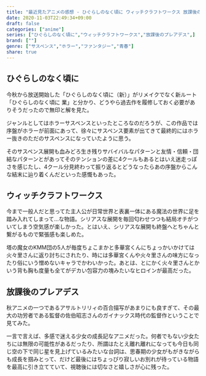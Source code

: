 ```yaml
---
title: "最近見たアニメの感想 - ひぐらしのなく頃に ウィッチクラフトワークス 放課後のプレアデス -"
date: 2020-11-03T22:49:34+09:00
draft: false
categories: ["anime"]
series: ["ひぐらしのなく頃に","ウィッチクラフトワークス","放課後のプレアデス",]
brand: [""]
genre: ["サスペンス","ホラー","ファンタジー","青春"]
share: true
---
```

## ひぐらしのなく頃に
今秋から放送開始した「ひぐらしのなく頃に（新）」がリメイクでなく新ルート「ひぐらしのなく頃に 業」と分かり、どうやら過去作を履修しておく必要がありそうだったので無印と解を見た。  

ジャンルとしてはホラーサスペンスといったところなのだろうが、この作品では序盤がホラーが前面にあって、徐々にサスペンス要素が出てきて最終的にはホラー抜きのただのサスペンスになっていたように思う。

そのサスペンス展開も血みどろ生き残りサバイバルなパターンと友情・信頼・団結なパターンとがあってそのテンションの差に4クールもあるとはいえ迷走っぽさを感じたし、4クール分見終わって振り返るとどうなったらあの序盤からこんな結末に辿り着くんだといった感慨もあった。

## ウィッチクラフトワークス
今まで一般人だと思ってた主人公が日常世界と表裏一体にある魔法の世界に足を踏み入れてしまって...な物語。シリアスな展開を毎回匂わせつつも結局オチがついてしまう空気感が楽しかった。とはいえ、シリアスな展開も終盤へとちゃんと繋がるもので緊張感も楽しめた。

塔の魔女のKMM団の5人が毎度ちょこまかと多華宮くんにちょっかいかけては火々里さんに返り討ちにされたり、時には多華宮くんや火々里さんの味方になったり俗にいう憎めないキャラでかわいかった。あとは、とにかく火々里さんとかいう背も胸も度量も全てがデカい包容力の塊みたいなヒロインが最高だった。

## 放課後のプレアデス
秋アニメの一つであるアサルトリリィの百合描写があまりにも良すぎて、その最大の功労者である監督の佐伯昭志さんのガイナックス時代の監督作ということで見てみた。

一言で言えば、多感で迷える少女の成長記なアニメだった。何者でもない少女たちには無限の可能性があるだったり、所謂はたとえ離れ離れになっても今日も同じ空の下で同じ星を見上げているみたいな台詞は、思春期の少女がもがきながらも成長を掴みとって、だけど最後にはちょっぴり寂しいお別れが待っている物語を最高に引き立てていて、視聴後には切なさと嬉しさが心に残った。